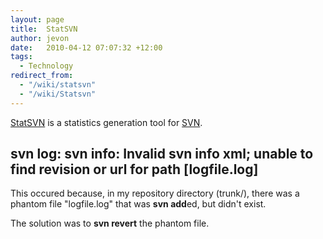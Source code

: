 ```yaml
---
layout: page
title:  StatSVN
author: jevon
date:   2010-04-12 07:07:32 +12:00
tags:
  - Technology
redirect_from:
  - "/wiki/statsvn"
  - "/wiki/Statsvn"
---
```


[StatSVN](statsvn.md) is a statistics generation tool for [SVN](svn.md).

## svn log: svn info: Invalid svn info xml; unable to find revision or url for path [logfile.log]
This occured because, in my repository directory (trunk/), there was a phantom file "logfile.log" that was **svn add**ed, but didn't exist.

The solution was to **svn revert** the phantom file.
